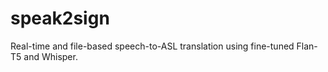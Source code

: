 # speak2sign
Real-time and file-based speech-to-ASL translation using fine-tuned Flan-T5 and Whisper.
